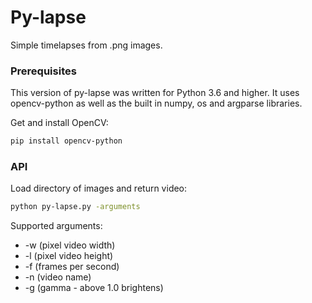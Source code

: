 # Py-lapse

Simple timelapses from .png images.

### Prerequisites

This version of py-lapse was written for Python 3.6 and higher. It uses opencv-python as well as the built in numpy, os and argparse libraries.

Get and install OpenCV:
```sh
pip install opencv-python
```

### API

Load directory of images and return video:
```sh
python py-lapse.py -arguments
```

Supported arguments:
* -w (pixel video width)
* -l (pixel video height)
* -f (frames per second)
* -n (video name)
* -g (gamma - above 1.0 brightens)
